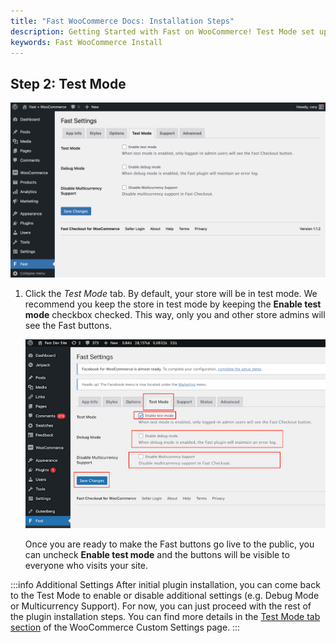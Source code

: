```yaml
---
title: "Fast WooCommerce Docs: Installation Steps"
description: Getting Started with Fast on WooCommerce! Test Mode set up.
keywords: Fast WooCommerce Install
---
```


## Step 2: Test Mode

![Test Mode Tab in Your WooCommerce Dashboard](../../../images/woocommerce/test-mode-tab.png)

1. Click the _Test Mode_ tab.
   By default, your store will be in test mode. We recommend you keep the store in test mode by keeping the **Enable test mode** checkbox checked. This way, only you and other store admins will see the Fast buttons.

   ![Enable Test Mode](images/woocommerce-settings-enable-test-mode.png)

   Once you are ready to make the Fast buttons go live to the public, you can uncheck **Enable test mode** and the buttons will be visible to everyone who visits your site.

:::info Additional Settings
After initial plugin installation, you can come back to the Test Mode to enable or disable additional settings (e.g. Debug Mode or Multicurrency Support). For now, you can just proceed with the rest of the plugin installation steps. You can find more details in the [Test Mode tab section](/developer-portal/for-developers/woocommerce/customization/custom-settings#test-mode-tab) of the WooCommerce Custom Settings page.
:::
